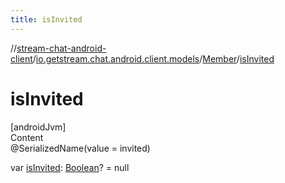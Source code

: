 ```yaml
---
title: isInvited
---
```

//[stream-chat-android-client](../../../index.md)/[io.getstream.chat.android.client.models](../index.md)/[Member](index.md)/[isInvited](isInvited.md)



# isInvited  
[androidJvm]  
Content  
@SerializedName(value = invited)  
  
var [isInvited](isInvited.md): [Boolean](https://kotlinlang.org/api/latest/jvm/stdlib/kotlin/-boolean/index.html)? = null  



